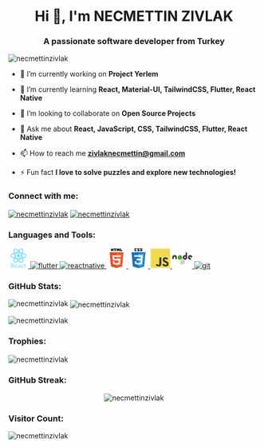 <h1 align="center">Hi 👋, I'm NECMETTIN ZIVLAK</h1>
<h3 align="center">A passionate software developer from Turkey</h3>

<p align="left"> <img src="https://komarev.com/ghpvc/?username=necmettinzivlak&label=Profile%20views&color=0e75b6&style=flat" alt="necmettinzivlak" /> </p>

- 🔭 I’m currently working on **Project Yerlem**

- 🌱 I’m currently learning **React, Material-UI, TailwindCSS, Flutter, React Native**

- 👯 I’m looking to collaborate on **Open Source Projects**

- 💬 Ask me about **React, JavaScript, CSS, TailwindCSS, Flutter, React Native**

- 📫 How to reach me **zivlaknecmettin@gmail.com**

- ⚡ Fun fact **I love to solve puzzles and explore new technologies!**

<h3 align="left">Connect with me:</h3>
<p align="left">
<a href="https://linkedin.com/in/necmettinzivlak" target="_blank"><img align="center" src="https://cdn.jsdelivr.net/npm/simple-icons@3.0.1/icons/linkedin.svg" alt="necmettinzivlak" height="30" width="40" /></a>
<a href="https://twitter.com/necmettinzivlak" target="_blank"><img align="center" src="https://cdn.jsdelivr.net/npm/simple-icons@3.0.1/icons/twitter.svg" alt="necmettinzivlak" height="30" width="40" /></a>
</p>

<h3 align="left">Languages and Tools:</h3>
<p align="left"> 
<a href="https://reactjs.org/" target="_blank" rel="noreferrer"> <img src="https://raw.githubusercontent.com/devicons/devicon/master/icons/react/react-original-wordmark.svg" alt="react" width="40" height="40"/> </a> 
<a href="https://flutter.dev/" target="_blank" rel="noreferrer"> <img src="https://www.vectorlogo.zone/logos/flutterio/flutterio-icon.svg" alt="flutter" width="40" height="40"/> </a>
<a href="https://reactnative.dev/" target="_blank" rel="noreferrer"> <img src="https://reactnative.dev/img/header_logo.svg" alt="reactnative" width="40" height="40"/> </a>
<a href="https://www.w3.org/html/" target="_blank" rel="noreferrer"> <img src="https://raw.githubusercontent.com/devicons/devicon/master/icons/html5/html5-original-wordmark.svg" alt="html5" width="40" height="40"/> </a> 
<a href="https://www.w3schools.com/css/" target="_blank" rel="noreferrer"> <img src="https://raw.githubusercontent.com/devicons/devicon/master/icons/css3/css3-original-wordmark.svg" alt="css3" width="40" height="40"/> </a> 
<a href="https://developer.mozilla.org/en-US/docs/Web/JavaScript" target="_blank" rel="noreferrer"> <img src="https://raw.githubusercontent.com/devicons/devicon/master/icons/javascript/javascript-original.svg" alt="javascript" width="40" height="40"/> </a>
<a href="https://nodejs.org" target="_blank" rel="noreferrer"> <img src="https://raw.githubusercontent.com/devicons/devicon/master/icons/nodejs/nodejs-original-wordmark.svg" alt="nodejs" width="40" height="40"/> </a> 
<a href="https://git-scm.com/" target="_blank" rel="noreferrer"> <img src="https://www.vectorlogo.zone/logos/git-scm/git-scm-icon.svg" alt="git" width="40" height="40"/> </a> 
</p>

<h3 align="left">GitHub Stats:</h3>
<p><img align="left" src="https://github-readme-stats.vercel.app/api/top-langs?username=necmettinzivlak&show_icons=true&locale=en&layout=compact" alt="necmettinzivlak" /></p>

<p>&nbsp;<img align="center" src="https://github-readme-stats.vercel.app/api?username=necmettinzivlak&show_icons=true&locale=en" alt="necmettinzivlak" /></p>

<p><img align="center" src="https://github-readme-streak-stats.herokuapp.com/?user=necmettinzivlak&" alt="necmettinzivlak" /></p>

<h3 align="left">Trophies:</h3>
<p><img align="center" src="https://github-profile-trophy.vercel.app/?username=necmettinzivlak&theme=onedark" alt="necmettinzivlak" /></p>

<h3 align="left">GitHub Streak:</h3>
<p align="center"><img src="https://github-readme-streak-stats.herokuapp.com/?user=necmettinzivlak&theme=dark" alt="necmettinzivlak" /></p>

<h3 align="left">Visitor Count:</h3>
<p align="left"> <img src="https://komarev.com/ghpvc/?username=necmettinzivlak&label=Profile%20views&color=blue&style=plastic" alt="necmettinzivlak" /> </p>
